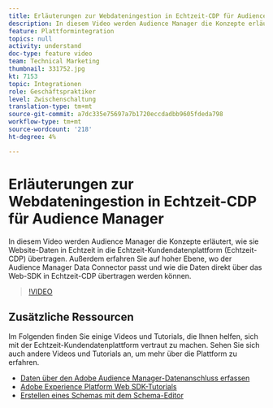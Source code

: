 ```yaml
---
title: Erläuterungen zur Webdateningestion in Echtzeit-CDP für Audience Manager
description: In diesem Video werden Audience Manager die Konzepte erläutert, wie sie Website-Daten in Echtzeit in die Echtzeit-Kundendatenplattform (Echtzeit-CDP) übertragen. Außerdem erfahren Sie auf hoher Ebene, wo der Audience Manager Data Connector passt und wie die Daten direkt über das Web-SDK in Echtzeit-CDP übertragen werden können.
feature: Plattformintegration
topics: null
activity: understand
doc-type: feature video
team: Technical Marketing
thumbnail: 331752.jpg
kt: 7153
topic: Integrationen
role: Geschäftspraktiker
level: Zwischenschaltung
translation-type: tm+mt
source-git-commit: a7dc335e75697a7b1720eccdadbb9605fdeda798
workflow-type: tm+mt
source-wordcount: '218'
ht-degree: 4%

---
```



# Erläuterungen zur Webdateningestion in Echtzeit-CDP für Audience Manager

In diesem Video werden Audience Manager die Konzepte erläutert, wie sie Website-Daten in Echtzeit in die Echtzeit-Kundendatenplattform (Echtzeit-CDP) übertragen. Außerdem erfahren Sie auf hoher Ebene, wo der Audience Manager Data Connector passt und wie die Daten direkt über das Web-SDK in Echtzeit-CDP übertragen werden können.

>[!VIDEO](https://video.tv.adobe.com/v/331752/?quality=12&learn=on)

## Zusätzliche Ressourcen

Im Folgenden finden Sie einige Videos und Tutorials, die Ihnen helfen, sich mit der Echtzeit-Kundendatenplattform vertraut zu machen. Sehen Sie sich auch andere Videos und Tutorials an, um mehr über die Plattform zu erfahren.

* [Daten über den Adobe Audience Manager-Datenanschluss erfassen](https://experienceleague.adobe.com/docs/platform-learn/tutorials/sources/ingest-data-from-aam.html?lang=en#sources)
* [Adobe Experience Platform Web SDK-Tutorials](https://experienceleague.adobe.com/docs/web-sdk-learn/tutorials/overview.html?lang=en)
* [Erstellen eines Schemas mit dem Schema-Editor](https://experienceleague.adobe.com/docs/experience-platform/xdm/tutorials/create-schema-ui.html?lang=en#getting-started)
